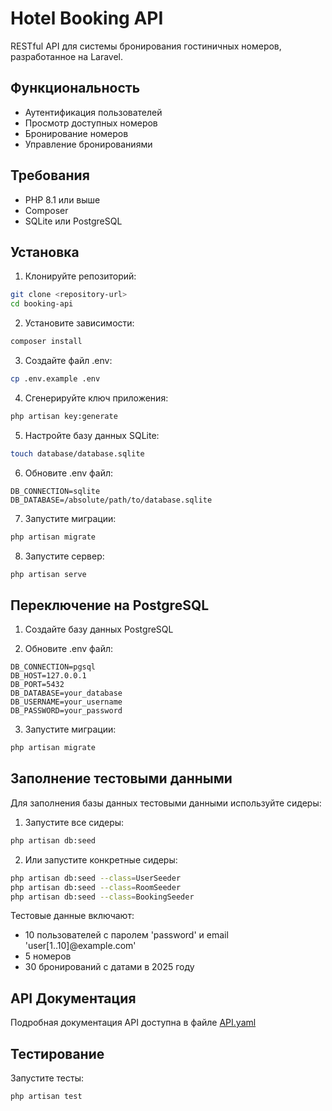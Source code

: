 # Hotel Booking API

RESTful API для системы бронирования гостиничных номеров, разработанное на Laravel.

## Функциональность

- Аутентификация пользователей
- Просмотр доступных номеров
- Бронирование номеров
- Управление бронированиями

## Требования

- PHP 8.1 или выше
- Composer
- SQLite или PostgreSQL

## Установка

1. Клонируйте репозиторий:
```bash
git clone <repository-url>
cd booking-api
```

2. Установите зависимости:
```bash
composer install
```

3. Создайте файл .env:
```bash
cp .env.example .env
```

4. Сгенерируйте ключ приложения:
```bash
php artisan key:generate
```

5. Настройте базу данных SQLite:
```bash
touch database/database.sqlite
```

6. Обновите .env файл:
```
DB_CONNECTION=sqlite
DB_DATABASE=/absolute/path/to/database.sqlite
```

7. Запустите миграции:
```bash
php artisan migrate
```

8. Запустите сервер:
```bash
php artisan serve
```

## Переключение на PostgreSQL

1. Создайте базу данных PostgreSQL

2. Обновите .env файл:
```
DB_CONNECTION=pgsql
DB_HOST=127.0.0.1
DB_PORT=5432
DB_DATABASE=your_database
DB_USERNAME=your_username
DB_PASSWORD=your_password
```

3. Запустите миграции:
```bash
php artisan migrate
```

## Заполнение тестовыми данными

Для заполнения базы данных тестовыми данными используйте сидеры:

1. Запустите все сидеры:
```bash
php artisan db:seed
```

2. Или запустите конкретные сидеры:
```bash
php artisan db:seed --class=UserSeeder
php artisan db:seed --class=RoomSeeder
php artisan db:seed --class=BookingSeeder
```

Тестовые данные включают:
- 10 пользователей с паролем 'password' и email 'user[1..10]@example.com'
- 5 номеров
- 30 бронирований с датами в 2025 году

## API Документация

Подробная документация API доступна в файле [API.yaml](API.yaml)

## Тестирование

Запустите тесты:
```bash
php artisan test
```
